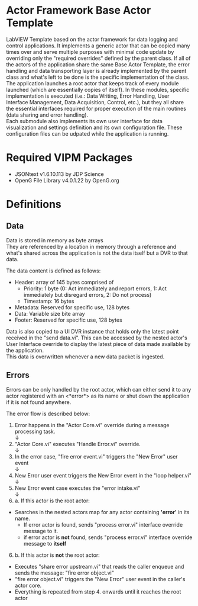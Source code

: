 # Actor Framework Base Actor Template
LabVIEW Template based on the actor framework for data logging and control applications.
It implements a generic actor that can be copied many times over and serve multiple purposes with minimal code update by overriding only the "required overrides" defined by the parent class.
If all of the actors of the application share the same Base Actor Template, the error handling and data transporting layer is already implemented by the parent class and what's left to be done is the specific implementation of the class.
The application launches a root actor that keeps track of every module launched (which are essentially copies of itself). In these modules, specific implementation is executed (i.e.: Data Writing, Error Handling, User Interface Management, Data Acquisition, Control, etc.), but they all share the essential interfaces required for proper execution of the main routines (data sharing and error handling).  
Each submodule also implements its own user interface for data visualization and settings definition and its own configuration file. These configuration files can be udpated while the application is running.

# Required VIPM Packages
* JSONtext v1.6.10.113 by JDP Science
* OpenG File Library v4.0.1.22 by OpenG.org

# Definitions
## Data
Data is stored in memory as byte arrays  
They are referenced by a location in memory through a reference and what's shared across the application is not the data itself but a DVR to that data.

The data content is defined as follows:
- Header: array of 145 bytes comprised of
  - Priority: 1 byte (0: Act immediately and report errors, 1: Act immediately but disregard errors, 2: Do not process)
  - Timestamp: 16 bytes
 - Metadata: Reserved for specific use, 128 bytes
- Data: Variable size bite array
- Footer: Reserved for specific use, 128 bytes

Data is also copied to a UI DVR instance that holds only the latest point received in the "send data.vi". This can be accessed by the nested actor's User Interface override to display the latest piece of data made available by the application.  
This data is overwritten whenever a new data packet is ingested.

## Errors
Errors can be only handled by the root actor, which can either send it to any actor registered with an \<\*error\*\> as its name or shut down the application if it is not found anywhere.

The error flow is described below:

1. Error happens in the "Actor Core.vi" override during a message processing task.  
↓  
2. "Actor Core.vi" executes "Handle Error.vi" override.  
↓  
3. In the error case, "fire error event.vi" triggers the "New Error" user event  
↓  
4. New Error user event triggers the New Error event in the "loop helper.vi"  
↓  
5. New Error event case executes the "error intake.vi"  
↓  
6. a. If this actor is the root actor:  
* Searches in the nested actors map for any actor containing __'error'__ in its name.
  * If error actor is found, sends "process error.vi" interface override message to it.
  * if error actor is **not** found, sends "process error.vi" interface override message to **itself**   
6. b. If this actor is **not** the root actor:  
* Executes "share error upstream.vi" that reads the caller enqueue and sends the message: "fire error object.vi"
* "fire error object.vi" triggers the "New Error" user event in the caller's actor core.
* Everything is repeated from step 4. onwards until it reaches the root actor
